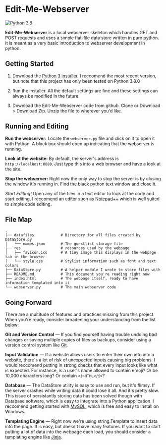 # Edit-Me-Webserver

[![Python 3.8](https://img.shields.io/badge/python-3.8-brightgreen.svg)](https://www.python.org/downloads/release/python-380/)

**Edit-Me-Webserver** is a local webserver skeleton which handles GET and POST requests and uses a simple flat-file data store written in pure python. It is meant as a very basic introduction to webserver development in python.

## Getting Started

1. Download the [Python 3 installer](https://www.python.org/downloads). I reccomend the most recent version, but note that this project has only been tested on Python 3.8.0

2. Run the installer. All the default settings are fine and these settings can always be modified in the future.

3. Download the Edit-Me-Webserver code from github. Clone or Download > Download Zip. Unzip the file to wherever you'd like.

## Running and Editing

**Run the webserver:** Locate the `webserver.py` file and click on it to open it with Python. A black box should open up indicating that the webserver is running.

**Look at the website:** By default, the server's address is `http://localhost:8080`. Just type this into a web browser and have a look at the site.

**Stop the webserver:** Right now the only way to stop the server is by closing the window it's running in. Find the black python text window and close it.

*Start Editing!* Open any of the files in a text editor to look at the code and start editing. I reccomend an editor such as [Notepad++](https://notepad-plus-plus.org/downloads) which is well suited to simple code editing.

## File Map

    .
    ├── datafiles            # Directory for all files created by DataStore.py
    │   └── names.json       # The guestlist storage file
    ├── res                  # resources used by the webpage
    │   ├── favicon.ico      # A tiny image this displays in the webpage tab in the browser
  	│   └── style.css        # Stylist information such as font and text colors
    ├── DataStore.py         # A helper module I wrote to store files with
    ├── README.md            # This document you're reading right now
    ├── index.html           # The webpage itself, ready to have information templated into it
    └── webserver.py         # The main webserver code


## Going Forward

There are a multitude of features and practices missing from this project. When you're ready, consider broadening your understanding from the list below:

**Git and Version Control** — If you find yourself having trouble undoing bad changes or saving multiple copies of files as backups, consider using a version control system like [Git](https://gitforwindows.org).

**Input Validation** — If a website allows users to enter their own info into a website, there's a lot of risk of unexpected inputs causing big problems. I would reccomend putting in strong checks that every input looks like what is expected. For instance, is a user's name allowed to contain emoji? Or be 10,000 characters long? Or contain `<i>HTML</i>`?

**Database** — The DataStore utility is easy to use and run, but it's flimsy. If the server crashes while writing data it could lose it all. And it's pretty slow. This issue of persistantly storing data has been solved though with Database software, which is easy to integrate into a Python application. I reccomend getting started with [MySQL](https://www.mysql.com), which is free and easy to install on Windows.

**Templating Engine** — Right now we're using string.Template to insert data into the page. It is easy, but doesn't have many features. If you want to start putting a lot of data into the webpage each load, you should consider a templating engine like [Jinja](https://jinja.palletsprojects.com/en/2.10.x).

